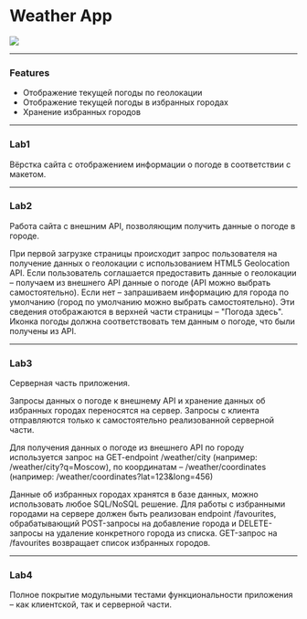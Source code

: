# Weather App
![](https://sun9-25.userapi.com/VusIA5crJFHfNBcYTzxytlh2cMf9KZMWIkA7_g/eKpuO9Rp2c0.jpg?type=album)

------------

### Features
- Отображение текущей погоды по геолокации
- Отображение текущей погоды в избранных городах
- Хранение избранных городов

------------

### Lab1

Вёрстка сайта с отображением информации о погоде в соответствии с макетом.

------------

### Lab2

Работа сайта с внешним API, позволяющим получить данные о погоде в городе.

При первой загрузке страницы происходит запрос пользователя на получение данных о геолокации с использованием HTML5 Geolocation API. Если пользователь соглашается предоставить данные о геолокации – получаем из внешнего API данные о погоде (API можно выбрать самостоятельно). Если нет – запрашиваем информацию для города по умолчанию (город по умолчанию можно выбрать самостоятельно). Эти сведения отображаются в верхней части страницы – "Погода здесь". Иконка погоды должна соответствовать тем данным о погоде, что были получены из API.

------------

### Lab3

Серверная часть приложения.

Запросы данных о погоде к внешнему API и хранение данных об избранных городах переносятся на сервер. Запросы с клиента отправляются только к самостоятельно реализованной серверной части.

Для получения данных о погоде из внешнего API по городу используется запрос на GET-endpoint /weather/city (например: /weather/city?q=Moscow), по координатам – /weather/coordinates (например: /weather/coordinates?lat=123&long=456)

Данные об избранных городах хранятся в базе данных, можно использовать любое SQL/NoSQL решение. Для работы с избранными городами на сервере должен быть реализован endpoint /favourites, обрабатывающий POST-запросы на добавление города и DELETE-запросы на удаление конкретного города из списка. GET-запрос на /favourites возвращает список избранных городов.

------------

### Lab4

Полное покрытие модульными тестами функциональности приложения – как клиентской, так и серверной части.